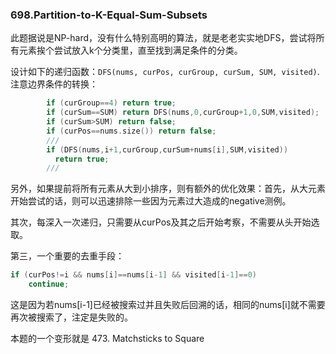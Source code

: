 ### 698.Partition-to-K-Equal-Sum-Subsets

此题据说是NP-hard，没有什么特别高明的算法，就是老老实实地DFS，尝试将所有元素挨个尝试放入k个分类里，直至找到满足条件的分类。

设计如下的递归函数：```DFS(nums, curPos, curGroup, curSum, SUM, visited)```.
注意边界条件的转换：
```cpp
        if (curGroup==4) return true;
        if (curSum==SUM) return DFS(nums,0,curGroup+1,0,SUM,visited);
        if (curSum>SUM) return false;
        if (curPos==nums.size()) return false;
        ///
        if (DFS(nums,i+1,curGroup,curSum+nums[i],SUM,visited))
          return true;
        ///
```        

另外，如果提前将所有元素从大到小排序，则有额外的优化效果：首先，从大元素开始尝试的话，则可以迅速排除一些因为元素过大造成的negative测例。

其次，每深入一次递归，只需要从curPos及其之后开始考察，不需要从头开始选取。

第三，一个重要的去重手段：
```cpp
if (curPos!=i && nums[i]==nums[i-1] && visited[i-1]==0)
    continue;
```
这是因为若nums[i-1]已经被搜索过并且失败后回溯的话，相同的nums[i]就不需要再次被搜索了，注定是失败的。

本题的一个变形就是 473. Matchsticks to Square
